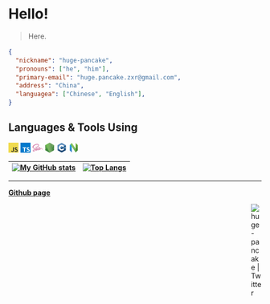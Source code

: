 # Hello!

> Here.

```json
{
  "nickname": "huge-pancake",
  "pronouns": ["he", "him"],
  "primary-email": "huge.pancake.zxr@gmail.com",
  "address": "China",
  "languagea": ["Chinese", "English"],
}
```

## Languages & Tools Using

<code><img height="20" alt="javascript" src="https://raw.githubusercontent.com/github/explore/80688e429a7d4ef2fca1e82350fe8e3517d3494d/topics/javascript/javascript.png"></code>
<code><img height="20" alt="typescript" src="https://raw.githubusercontent.com/github/explore/80688e429a7d4ef2fca1e82350fe8e3517d3494d/topics/typescript/typescript.png"></code>
<code><img height="20" alt="scss" src="https://raw.githubusercontent.com/github/explore/80688e429a7d4ef2fca1e82350fe8e3517d3494d/topics/sass/sass.png"></code>
<code><img height="20" alt="nodejs" src="https://raw.githubusercontent.com/github/explore/80688e429a7d4ef2fca1e82350fe8e3517d3494d/topics/nodejs/nodejs.png"></code>
<code><img height="20" alt="c++" src="https://raw.githubusercontent.com/github/explore/180320cffc25f4ed1bbdfd33d4db3a66eeeeb358/topics/cpp/cpp.png"></code>
<code><img height="20" alt="neovim" src="https://raw.githubusercontent.com/github/explore/26674e638508ac4a4e113ee32d6755ebfa000569/topics/neovim/neovim.png"></code>

| [![My GitHub stats](https://github-readme-stats.vercel.app/api?username=huge-pancake&show_icons=true&theme=dark)](https://github.com/anuraghazra/github-readme-stats) | [![Top Langs](https://github-readme-stats.vercel.app/api/top-langs/?username=huge-pancake&layout=compact&theme=dark)](https://github.com/anuraghazra/github-readme-stats) |
|---|---|

---

__[Github page](https://huge-pancake.github.io/)__

<a href="https://twitter.com/huge_pancake">
  <img align="right" alt="huge-pancake | Twitter" width="21px" src="https://raw.githubusercontent.com/anuraghazra/anuraghazra/master/assets/twitter.svg" />
</a>
